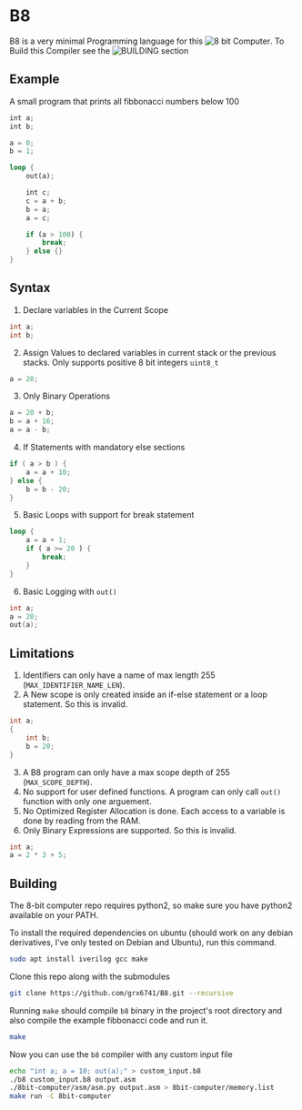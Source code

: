 # B8

B8 is a very minimal Programming language for this ![8 bit Computer](https://github.com/lightcode/8bit-computer).
To Build this Compiler see the ![BUILDING](##Building) section

## Example

A small program that prints all fibbonacci numbers below 100

```rust
int a;
int b;

a = 0;
b = 1;

loop {
	out(a);

	int c;
	c = a + b;
	b = a;
	a = c;

	if (a > 100) {
		break;
	} else {}
}
```

## Syntax

1. Declare variables in the Current Scope

```cpp
int a;
int b;
```

2. Assign Values to declared variables in current stack or the previous stacks. Only supports positive 8 bit integers `uint8_t`

```cpp
a = 20;
```

3. Only Binary Operations

```cpp
a = 20 + b;
b = a + 16;
a = a - b;
```

4. If Statements with mandatory else sections

```cpp
if ( a > b ) {
    a = a + 10;
} else {
    b = b - 20;
}
```

5. Basic Loops with support for break statement

```rust
loop {
    a = a + 1;
    if ( a >= 20 ) {
        break;
    }
}
```

6. Basic Logging with `out()`

```cpp
int a;
a = 20;
out(a);
```

## Limitations

1. Identifiers can only have a name of max length 255 (`MAX_IDENTIFIER_NAME_LEN`).
2. A New scope is only created inside an if-else statement or a loop statement. So this is invalid.

```cpp
int a;
{
    int b;
    b = 20;
}
```

3. A B8 program can only have a max scope depth of 255 (`MAX_SCOPE_DEPTH`).
4. No support for user defined functions. A program can only call `out()` function with only one arguement.
5. No Optimized Register Allocation is done. Each access to a variable is done by reading from the RAM.
6. Only Binary Expressions are supported. So this is invalid.

```cpp
int a;
a = 2 * 3 + 5;
```

## Building

The 8-bit computer repo requires python2, so make sure you have python2 available on your PATH.

To install the required dependencies on ubuntu (should work on any debian derivatives, I've only tested on Debian and Ubuntu), run this command.

```bash
sudo apt install iverilog gcc make
```

Clone this repo along with the submodules

```bash
git clone https://github.com/grx6741/B8.git --recursive
```

Running `make` should compile `b8` binary in the project's root directory and also compile the example fibbonacci code and run it.

```bash
make
```

Now you can use the `b8` compiler with any custom input file

```bash
echo "int a; a = 10; out(a);" > custom_input.b8
./b8 custom_input.b8 output.asm
./8bit-computer/asm/asm.py output.asm > 8bit-computer/memory.list
make run -C 8bit-computer
```
